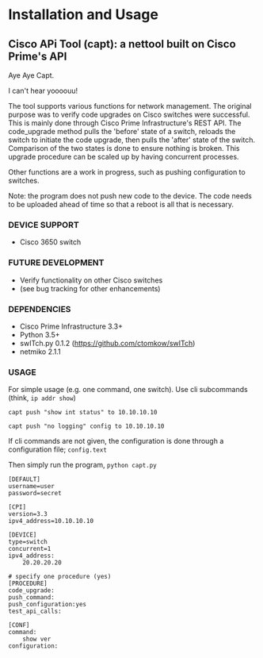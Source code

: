 # Installation and Usage 

## Cisco APi Tool (capt): a nettool built on Cisco Prime's API

Aye Aye Capt.

I can't hear yoooouu!

The tool supports various functions for network management. The original purpose was to verify code upgrades on Cisco switches were successful. This is mainly done through Cisco Prime Infrastructure's REST API. The code_upgrade method pulls the 'before' state of a switch, reloads the switch to initiate the code upgrade, then pulls the 'after' state of the switch. Comparison of the two states is done to ensure nothing is broken. This upgrade procedure can be scaled up by having concurrent processes.

Other functions are a work in progress, such as pushing configuration to switches.

Note: the program does not push new code to the device. The code needs to be uploaded ahead of time so that a reboot is all that is necessary.


### DEVICE SUPPORT

* Cisco 3650 switch

### FUTURE DEVELOPMENT

* Verify functionality on other Cisco switches
* (see bug tracking for other enhancements)

### DEPENDENCIES

* Cisco Prime Infrastructure 3.3+
* Python 3.5+
* swITch.py 0.1.2 (https://github.com/ctomkow/swITch)
* netmiko 2.1.1

### USAGE

For simple usage (e.g. one command, one switch). Use cli subcommands (think, `ip addr show`)

`capt push "show int status" to 10.10.10.10`

`capt push "no logging" config to 10.10.10.10`

If cli commands are not given, the configuration is done through a configuration file; `config.text`

Then simply run the program, `python capt.py`

```
[DEFAULT]
username=user
password=secret

[CPI]
version=3.3
ipv4_address=10.10.10.10

[DEVICE]
type=switch
concurrent=1
ipv4_address:
    20.20.20.20

# specify one procedure (yes)
[PROCEDURE]
code_upgrade:
push_command:
push_configuration:yes
test_api_calls:

[CONF]
command:
    show ver
configuration:
```
